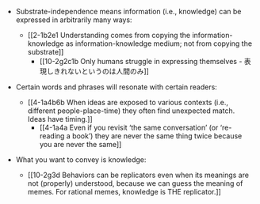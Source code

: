 - Substrate-independence means information (i.e., knowledge) can be expressed in arbitrarily many ways:
	- [[2-1b2e1 Understanding comes from copying the information-knowledge as information-knowledge medium; not from copying the substrate]]
		- [[10-2g2c1b Only humans struggle in expressing themselves - 表現しきれないというのは人間のみ]]

- Certain words and phrases will resonate with certain readers:
	- [[4-1a4b6b When ideas are exposed to various contexts (i.e., different people-place-time) they often find unexpected match. Ideas have timing.]]
		- [[4-1a4a Even if you revisit ‘the same conversation’ (or ‘re-reading a book’) they are never the same thing twice because you are never the same]]

- What you want to convey is knowledge:
	- [[10-2g3d Behaviors can be replicators even when its meanings are not (properly) understood, because we can guess the meaning of memes. For rational memes, knowledge is THE replicator.]]

